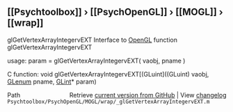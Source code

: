 ## [[Psychtoolbox]] &#8250; [[PsychOpenGL]] &#8250; [[MOGL]] &#8250; [[wrap]]

glGetVertexArrayIntegervEXT  Interface to [OpenGL](OpenGL) function glGetVertexArrayIntegervEXT  
  
usage:  param = glGetVertexArrayIntegervEXT( vaobj, pname )  
  
C function:  void glGetVertexArrayIntegervEXT[(GLuint]((GLuint) vaobj, [GLenum](GLenum) pname, [GLint](GLint)\* param)  




<div class="code_header" style="text-align:right;">
  <span style="float:left;">Path&nbsp;&nbsp;</span> <span class="counter">Retrieve <a href=
  "https://raw.github.com/Psychtoolbox-3/Psychtoolbox-3/beta/Psychtoolbox/PsychOpenGL/MOGL/wrap/_glGetVertexArrayIntegervEXT.m">current version from GitHub</a> | View <a href=
  "https://github.com/Psychtoolbox-3/Psychtoolbox-3/commits/beta/Psychtoolbox/PsychOpenGL/MOGL/wrap/_glGetVertexArrayIntegervEXT.m">changelog</a></span>
</div>
<div class="code">
  <code>Psychtoolbox/PsychOpenGL/MOGL/wrap/_glGetVertexArrayIntegervEXT.m</code>
</div>

